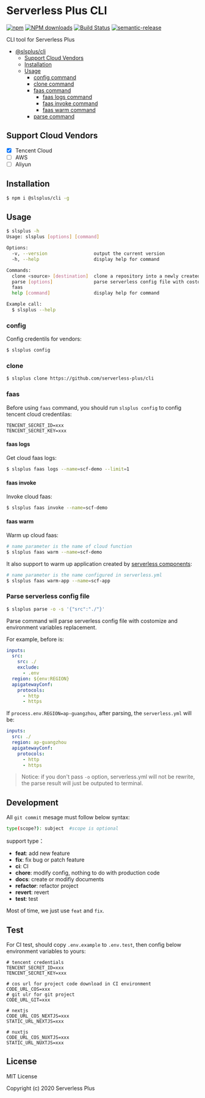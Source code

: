 # Serverless Plus CLI

[![npm](https://img.shields.io/npm/v/@slsplus/cli)](http://www.npmtrends.com/@slsplus/cli)
[![NPM downloads](http://img.shields.io/npm/dm/@slsplus/cli.svg?style=flat-square)](http://www.npmtrends.com/@slsplus/cli)
[![Build Status](https://github.com/serverless-plus/cli/workflows/Release/badge.svg?branch=master)](https://github.com/serverless-plus/cli/actions?query=workflow:Release+branch:master)
[![semantic-release](https://img.shields.io/badge/%20%20%F0%9F%93%A6%F0%9F%9A%80-semantic--release-e10079.svg)](https://github.com/semantic-release/semantic-release)

CLI tool for Serverless Plus

- [@slsplus/cli](#Serverless-Plus-CLI)
  - [Support Cloud Vendors](#support-cloud-vendors)
  - [Installation](#installation)
  - [Usage](#usage)
    - [config command](#config)
    - [clone command](#clone)
    - [faas command](#faas)
      - [faas logs command](#faas-logs)
      - [faas invoke command](#faas-invoke)
      - [faas warm command](#faas-warm)
    - [parse command](#Parse-serverless-config-file)

## Support Cloud Vendors

- [x] Tencent Cloud
- [ ] AWS
- [ ] Aliyun

## Installation

```bash
$ npm i @slsplus/cli -g
```

## Usage

```bash
$ slsplus -h
Usage: slsplus [options] [command]

Options:
  -v, --version                 output the current version
  -h, --help                    display help for command

Commands:
  clone <source> [destination]  clone a repository into a newly created directory
  parse [options]               parse serverless config file with costomize and environment variables replacement
  faas
  help [command]                display help for command

Example call:
  $ slsplus --help
```

### config

Config credentils for vendors:

```bash
$ slsplus config
```

### clone

```bash
$ slsplus clone https://github.com/serverless-plus/cli
```

### faas

Before using `faas` command, you should run `slsplus config` to config tencent cloud credentilas:

```
TENCENT_SECRET_ID=xxx
TENCENT_SECRET_KEY=xxx
```

#### faas logs

Get cloud faas logs:

```bash
$ slsplus faas logs --name=scf-demo --limit=1
```

#### faas invoke

Invoke cloud faas:

```bash
$ slsplus faas invoke --name=scf-demo
```

#### faas warm

Warm up cloud faas:

```bash
# name parameter is the name of cloud function
$ slsplus faas warm --name=scf-demo
```

It also support to warm up application created by [serverless components](https://github.com/serverless/components):

```bash
# name parameter is the name configured in serverless.yml
$ slsplus faas warm-app --name=scf-app
```

### Parse serverless config file

```bash
$ slsplus parse -o -s '{"src":"./"}'
```

Parse command will parse serverless config file with costomize and environment variables replacement.

For example, before is:

```yaml
inputs:
  src:
    src: ./
    exclude:
      - .env
  region: ${env:REGION}
  apigatewayConf:
    protocols:
      - http
      - https
```

If `process.env.REGION=ap-guangzhou`, after parsing, the `serverless.yml` will be:

```yaml
inputs:
  src: ./
  region: ap-guangzhou
  apigatewayConf:
    protocols:
      - http
      - https
```

> Notice: if you don't pass `-o` option, serverless.yml will not be rewrite, the parse result will just be outputed to terminal.

## Development

All `git commit` mesage must follow below syntax:

```bash
type(scope?): subject  #scope is optional
```

support type：

- **feat**: add new feature
- **fix**: fix bug or patch feature
- **ci**: CI
- **chore**: modify config, nothing to do with production code
- **docs**: create or modifiy documents
- **refactor**: refactor project
- **revert**: revert
- **test**: test

Most of time, we just use `feat` and `fix`.

## Test

For CI test, should copy `.env.example` to `.env.test`, then config below environment variables to yours:

```dotenv
# tencent credentials
TENCENT_SECRET_ID=xxx
TENCENT_SECRET_KEY=xxx

# cos url for project code download in CI environment
CODE_URL_COS=xxx
# git ulr for git project
CODE_URL_GIT=xxx

# nextjs
CODE_URL_COS_NEXTJS=xxx
STATIC_URL_NEXTJS=xxx

# nuxtjs
CODE_URL_COS_NUXTJS=xxx
STATIC_URL_NUXTJS=xxx
```

## License

MIT License

Copyright (c) 2020 Serverless Plus
